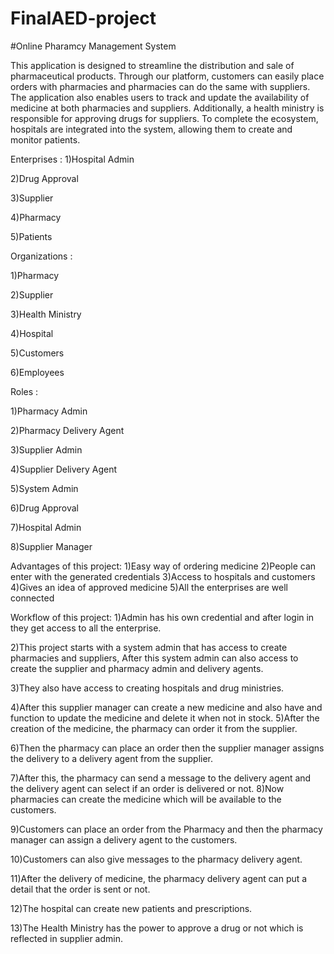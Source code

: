 # FinalAED-project

#Online Pharamcy Management System



This application is designed to streamline the distribution and sale of pharmaceutical products. Through our platform, customers can easily place orders with pharmacies and pharmacies can do the same with suppliers. The application also enables users to track and update the availability of medicine at both pharmacies and suppliers. Additionally, a health ministry is responsible for approving drugs for suppliers. To complete the ecosystem, hospitals are integrated into the system, allowing them to create and monitor patients.
 
Enterprises :
1)Hospital Admin

2)Drug Approval

3)Supplier

4)Pharmacy

5)Patients
 
Organizations  :

1)Pharmacy

2)Supplier

3)Health Ministry

4)Hospital

5)Customers

6)Employees
 
Roles :

1)Pharmacy Admin

2)Pharmacy Delivery Agent

3)Supplier Admin

4)Supplier Delivery Agent

5)System Admin

6)Drug Approval

7)Hospital Admin

8)Supplier Manager
 
Advantages of this project:
1)Easy way of ordering medicine
2)People can enter with the generated credentials
3)Access to hospitals and customers
4)Gives an idea of approved medicine
5)All the enterprises are well connected
 
 
 
Workflow of this project:
1)Admin has his own credential and after login in they get access to all the enterprise.

2)This project starts with a system admin that has access to create pharmacies and suppliers, After this system admin can also access to create the supplier and pharmacy admin and delivery agents.

3)They also have access to creating hospitals and drug ministries.

4)After this supplier manager can create a new medicine and also have and function to update the medicine and delete it when not in stock.
5)After the creation of the medicine, the pharmacy can order it from the supplier.

6)Then the pharmacy can place an order then the supplier manager assigns the delivery to a delivery agent from the supplier.

7)After this, the pharmacy can send a message to the delivery agent and the delivery agent can select if an order is delivered or not.
8)Now pharmacies can create the medicine which will be available to the customers.

9)Customers can place an order from the Pharmacy and then the pharmacy manager can assign a delivery agent to the customers.

10)Customers can also give messages to the pharmacy delivery agent.

11)After the delivery of medicine, the pharmacy delivery agent can put a detail that the order is sent or not.

12)The hospital can create new patients and prescriptions.

13)The Health Ministry has the power to approve a drug or not which is reflected in supplier admin. 

